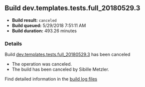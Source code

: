 ## Build dev.templates.tests.full_20180529.3
- **Build result:** `canceled`
- **Build queued:** 5/29/2018 7:51:11 AM
- **Build duration:** 493.26 minutes
### Details
Build [dev.templates.tests.full_20180529.3](https://winappstudio.visualstudio.com/web/build.aspx?pcguid=a4ef43be-68ce-4195-a619-079b4d9834c2&builduri=vstfs%3a%2f%2f%2fBuild%2fBuild%2f25763) has been canceled

+ The operation was canceled.
+ The build has been canceled by Sibille Metzler.

Find detailed information in the [build log files](https://uwpctdiags.blob.core.windows.net/buildlogs/dev.templates.tests.full_20180529.3_logs.zip)
